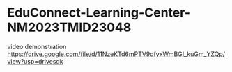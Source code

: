# EduConnect-Learning-Center-NM2023TMID23048
video demonstration https://drive.google.com/file/d/11NzeKTd6mPTV9dfyxWmBGI_kuGm_YZQp/view?usp=drivesdk
